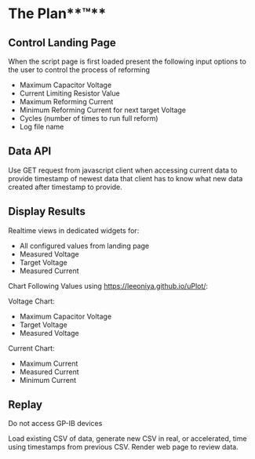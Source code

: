 # The Plan**™**

## Control Landing Page

When the script page is first loaded present the following input options to the user to control the process of reforming

 - Maximum Capacitor Voltage
 - Current Limiting Resistor Value
 - Maximum Reforming Current
 - Minimum Reforming Current for next target Voltage
 - Cycles (number of times to run full reform)
 - Log file name

## Data API

Use GET request from javascript client when accessing current data to provide timestamp of newest data that client has to know what new data created after timestamp to provide.

## Display Results

Realtime views in dedicated widgets for: 

 - All configured values from landing page
 - Measured Voltage
 - Target Voltage
 - Measured Current

Chart Following Values using https://leeoniya.github.io/uPlot/:

Voltage Chart:
 - Maximum Capacitor Voltage
 - Target Voltage
 - Measured Voltage

Current Chart:
 - Maximum Current
 - Measured Current
 - Minimum Current

## Replay

Do not access GP-IB devices

Load existing CSV of data, generate new CSV in real, or accelerated, time using timestamps from previous CSV. Render web page to review data.
